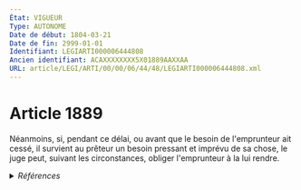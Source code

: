```yaml
---
État: VIGUEUR
Type: AUTONOME
Date de début: 1804-03-21
Date de fin: 2999-01-01
Identifiant: LEGIARTI000006444808
Ancien identifiant: ACAXXXXXXXX5X01889AAXXAA
URL: article/LEGI/ARTI/00/00/06/44/48/LEGIARTI000006444808.xml
---
```


<h1>Article 1889</h1>

Néanmoins, si, pendant ce délai, ou avant que le besoin de l'emprunteur ait
cessé, il survient au prêteur un besoin pressant et imprévu de sa chose, le juge
peut, suivant les circonstances, obliger l'emprunteur à la lui rendre.


<details>
  <summary><em>Références</em></summary>

  <h2>Références faites par l'article</h2>
  
  <ul>
    <li>
      CREATION source Loi 1804-03-09 promulguée le 19 mars 1804
    </li>
  </ul>
</details>
